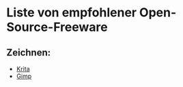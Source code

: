 # Liste von empfohlener Open-Source-Freeware


## Zeichnen:
- [Krita](https://krita.org/de/)
- [Gimp](https://www.gimp.org/)
